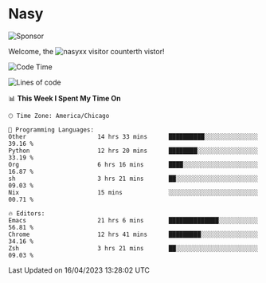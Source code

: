 # Nasy

<!--
<p align="center">
<img height="200" src="https://github-readme-stats.vercel.app/api?username=nasyxx&count_private=true&show_icons=true&theme=dracula&include_all_commits=true"/>
<img height="200" src="https://github-readme-stats.vercel.app/api/top-langs/?username=nasyxx&theme=dracula&hide=html,jupyter+notebook&count_private=true&show_icons=true"/>
</p>

  
----------------
-->

![Sponsor](https://img.shields.io/static/v1.svg?label=Sponsor&message=%E2%9D%A4&logo=GitHub&style=flat&color=pink)
 
Welcome, the ![nasyxx visitor counter](https://count.getloli.com/get/@nasyxx?theme=rule34)th vistor!
 
<!--START_SECTION:waka-->
![Code Time](http://img.shields.io/badge/Code%20Time-3%2C400%20hrs%2011%20mins-blue)

![Lines of code](https://img.shields.io/badge/From%20Hello%20World%20I%27ve%20Written-6.2%20million%20lines%20of%20code-blue)

📊 **This Week I Spent My Time On** 

```text
🕑︎ Time Zone: America/Chicago

💬 Programming Languages: 
Other                    14 hrs 33 mins      ██████████░░░░░░░░░░░░░░░   39.16 % 
Python                   12 hrs 20 mins      ████████░░░░░░░░░░░░░░░░░   33.19 % 
Org                      6 hrs 16 mins       ████░░░░░░░░░░░░░░░░░░░░░   16.87 % 
sh                       3 hrs 21 mins       ██░░░░░░░░░░░░░░░░░░░░░░░   09.03 % 
Nix                      15 mins             ░░░░░░░░░░░░░░░░░░░░░░░░░   00.71 % 

🔥 Editors: 
Emacs                    21 hrs 6 mins       ██████████████░░░░░░░░░░░   56.81 % 
Chrome                   12 hrs 41 mins      █████████░░░░░░░░░░░░░░░░   34.16 % 
Zsh                      3 hrs 21 mins       ██░░░░░░░░░░░░░░░░░░░░░░░   09.03 % 
```


 Last Updated on 16/04/2023 13:28:02 UTC
<!--END_SECTION:waka-->

<!-- ![visitors](https://visitor-badge.laobi.icu/badge?page_id=nasyxx.nasyxx) -->
